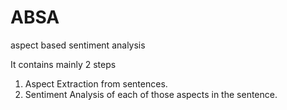 # ABSA
aspect based sentiment analysis


It contains mainly 2 steps 

1. Aspect Extraction from sentences.
2. Sentiment Analysis of each of those aspects in the sentence.
